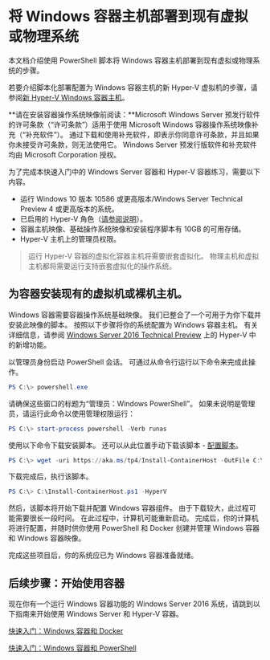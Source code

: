 # 将 Windows 容器主机部署到现有虚拟或物理系统

本文档介绍使用 PowerShell 脚本将 Windows 容器主机部署到现有虚拟或物理系统的步骤。

若要介绍脚本化部署配置为 Windows 容器主机的新 Hyper-V 虚拟机的步骤，请参阅[新 Hyper-V Windows 容器主机](./container_setup.md)。

**请在安装容器操作系统映像前阅读：**Microsoft Windows Server 预发行软件的许可条款（“许可条款”）适用于使用 Microsoft Windows 容器操作系统映像补充（“补充软件”）。 通过下载和使用补充软件，即表示你同意许可条款，并且如果你未接受许可条款，则无法使用它。 Windows Server 预发行版软件和补充软件均由 Microsoft Corporation 授权。

为了完成本快速入门中的 Windows Server 容器和 Hyper-V 容器练习，需要以下内容。

* 运行 Windows 10 版本 10586 或更高版本/Windows Server Technical Preview 4 或更高版本的系统。
* 已启用的 Hyper-V 角色（[请参阅说明](https://msdn.microsoft.com/virtualization/hyperv_on_windows/quick_start/walkthrough_install#UsingPowerShell)）。
* 容器主机映像、基础操作系统映像和安装程序脚本有 10GB 的可用存储。
* Hyper-V 主机上的管理员权限。

> 运行 Hyper-V 容器的虚拟化容器主机将需要嵌套虚拟化。 物理主机和虚拟主机都将需要运行支持嵌套虚拟化的操作系统。

## 为容器安装现有的虚拟机或裸机主机。

Windows 容器需要容器操作系统基础映像。 我们已整合了一个可用于为你下载并安装此映像的脚本。 按照以下步骤将你的系统配置为 Windows 容器主机。 有关详细信息，请参阅 [Windows Server 2016 Technical Preview](https://tnstage.redmond.corp.microsoft.com/en-US/library/dn765471.aspx#BKMK_nested) 上的 Hyper-V 中的新增功能。

以管理员身份启动 PowerShell 会话。 可通过从命令行运行以下命令来完成此操作。

``` powershell
PS C:\> powershell.exe
```

请确保这些窗口的标题为“管理员：Windows PowerShell”。 如果未说明是管理员，请运行此命令以使用管理权限运行：

``` powershell
PS C:\> start-process powershell -Verb runas
```

使用以下命令下载安装脚本。 还可以从此位置手动下载该脚本 - [配置脚本](https://aka.ms/tp4/Install-ContainerHost)。

``` PowerShell
PS C:\> wget -uri https://aka.ms/tp4/Install-ContainerHost -OutFile C:\Install-ContainerHost.ps1
```

 下载完成后，执行该脚本。
``` PowerShell
PS C:\> C:\Install-ContainerHost.ps1 -HyperV
```

然后，该脚本将开始下载并配置 Windows 容器组件。 由于下载较大，此过程可能需要很长一段时间。 在此过程中，计算机可能重新启动。 完成后，你的计算机将进行配置，并随时供你使用 PowerShell 和 Docker 创建并管理 Windows 容器和 Windows 容器映像。

 完成这些项目后，你的系统应已为 Windows 容器准备就绪。

## 后续步骤：开始使用容器

现在你有一个运行 Windows 容器功能的 Windows Server 2016 系统，请跳到以下指南来开始使用 Windows Server 和 Hyper-V 容器。

[快速入门：Windows 容器和 Docker](./manage_docker.md)

[快速入门：Windows 容器和 PowerShell](./manage_powershell.md)




